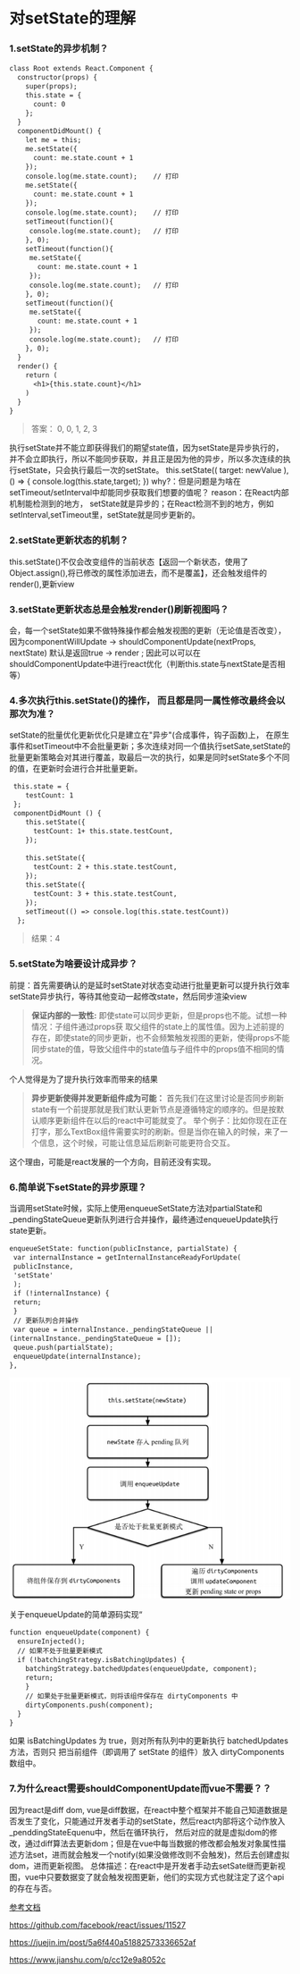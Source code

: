 # 对setState的理解

### 1.setState的异步机制？
```
class Root extends React.Component {
  constructor(props) {
    super(props);
    this.state = {
      count: 0
    };
  }
  componentDidMount() {
    let me = this;
    me.setState({
      count: me.state.count + 1
    });
    console.log(me.state.count);    // 打印
    me.setState({
      count: me.state.count + 1
    });
    console.log(me.state.count);    // 打印
    setTimeout(function(){
     console.log(me.state.count);   // 打印
    }, 0);
    setTimeout(function(){
     me.setState({
       count: me.state.count + 1
     });
     console.log(me.state.count);   // 打印
    }, 0);
    setTimeout(function(){
     me.setState({
       count: me.state.count + 1
     });
     console.log(me.state.count);   // 打印
    }, 0);
  }
  render() {
    return (
      <h1>{this.state.count}</h1>
    )
  }
}
```
>答案： 0, 0, 1, 2, 3

执行setState并不能立即获得我们的期望state值，因为setState是异步执行的，并不会立即执行，所以不能同步获取，并且正是因为他的异步，所以多次连续的执行setState，只会执行最后一次的setState。
this.setState((
  target: newValue
), () => {
  console.log(this.state,target);
})
why?：但是问题是为啥在setTimeout/setInterval中却能同步获取我们想要的值呢？
reason：在React内部机制能检测到的地方， setState就是异步的；在React检测不到的地方，例如setInterval,setTimeout里，setState就是同步更新的。

### 2.setState更新状态的机制？
this.setState()不仅会改变组件的当前状态【返回一个新状态，使用了Object.assign(),将已修改的属性添加进去，而不是覆盖】，还会触发组件的render(),更新view

### 3.setState更新状态总是会触发render()刷新视图吗？
会，每一个setState如果不做特殊操作都会触发视图的更新（无论值是否改变）， 因为componentWillUpdate -> shouldComponentUpdate(nextProps, nextState) 默认是返回true -> render ; 因此可以可以在shouldComponentUpdate中进行react优化（判断this.state与nextState是否相等）

### 4.多次执行this.setState()的操作， 而且都是同一属性修改最终会以那次为准？
setState的批量优化更新优化只是建立在"异步"(合成事件，钩子函数)上， 在原生事件和setTimeout中不会批量更新；多次连续对同一个值执行setSate,setState的批量更新策略会对其进行覆盖，取最后一次的执行，如果是同时setState多个不同的值，在更新时会进行合并批量更新。

```
 this.state = {
	testCount: 1
 };
 componentDidMount () {
    this.setState({
      testCount: 1+ this.state.testCount,
    });
    
    this.setState({
      testCount: 2 + this.state.testCount,
    });
    this.setState({
      testCount: 3 + this.state.testCount,
    });
    setTimeout(() => console.log(this.state.testCount))
  };
```
>结果：4

### 5.setState为啥要设计成异步？
前提：首先需要确认的是延时setState对状态变动进行批量更新可以提升执行效率
setState异步执行，等待其他变动一起修改state，然后同步渲染view
> <strong>保证内部的一致性:</strong>
> 即使state可以同步更新，但是props也不能。试想一种情况：子组件通过props获 取父组件的state上的属性值。因为上述前提的存在，即使state的同步更新，也不会频繁触发视图的更新，使得props不能同步state的值，导致父组件中的state值与子组件中的props值不相同的情况。
 
个人觉得是为了提升执行效率而带来的结果
> <strong>异步更新使得并发更新组件成为可能：</strong>
> 首先我们在这里讨论是否同步刷新state有一个前提那就是我们默认更新节点是遵循特定的顺序的。但是按默认顺序更新组件在以后的react中可能就变了。
举个例子：比如你现在正在打字，那么TextBox组件需要实时的刷新。但是当你在输入的时候，来了一个信息，这个时候，可能让信息延后刷新可能更符合交互。

这个理由，可能是react发展的一个方向，目前还没有实现。

### 6.简单说下setState的异步原理？

当调用setState时候，实际上使用enqueueSetState方法对partialState和_pendingStateQueue更新队列进行合并操作，最终通过enqueueUpdate执行state更新。
```
enqueueSetState: function(publicInstance, partialState) {
 var internalInstance = getInternalInstanceReadyForUpdate(
 publicInstance,
 'setState'
 );
 if (!internalInstance) {
 return;
 }
 // 更新队列合并操作
 var queue = internalInstance._pendingStateQueue || (internalInstance._pendingStateQueue = []);
 queue.push(partialState);
 enqueueUpdate(internalInstance);
}, 
```
![avatar](../assets/set_state.png)

关于enqueueUpdate的简单源码实现“
```
function enqueueUpdate(component) {
  ensureInjected();
  // 如果不处于批量更新模式
  if (!batchingStrategy.isBatchingUpdates) {
    batchingStrategy.batchedUpdates(enqueueUpdate, component);
    return;
    }
    // 如果处于批量更新模式，则将该组件保存在 dirtyComponents 中
    dirtyComponents.push(component);
  }
}
```
如果 isBatchingUpdates 为 true，则对所有队列中的更新执行 batchedUpdates 方法，否则只
把当前组件（即调用了 setState 的组件）放入 dirtyComponents 数组中。

### 7.为什么react需要shouldComponentUpdate而vue不需要？？

因为react是diff dom, vue是diff数据，在react中整个框架并不能自己知道数据是否发生了变化，只能通过开发者手动的setState，然后react内部将这个动作放入_penddingStateEquenu中，然后在循环执行，
然后对应的就是虚拟dom的修改，通过diff算法去更新dom；但是在vue中每当数据的修改都会触发对象属性描述方法set，进而就会触发一个notify(如果没做修改则不会触发)，然后去创建虚拟dom，进而更新视图。
总体描述：在react中是开发者手动去setSate继而更新视图，vue中只要数据变了就会触发视图更新，他们的实现方式也就注定了这个api的存在与否。

[参考文档](<https://www.zhihu.com/question/266656197>)

<https://github.com/facebook/react/issues/11527>

<https://juejin.im/post/5a6f440a51882573336652af>

<https://www.jianshu.com/p/cc12e9a8052c>